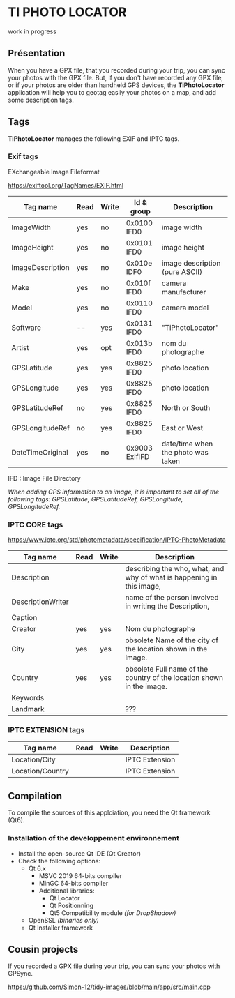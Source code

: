 # TI PHOTO LOCATOR

work in progress

## Présentation

When you have a GPX file, that you recorded during your trip, you can sync your photos with the GPX file.
But, if you don't have recorded any GPX file, or if your photos are older than handheld GPS devices, the **TiPhotoLocator** application will help you to geotag easily your photos on a map, and add some description tags.

## Tags

**TiPhotoLocator** manages the following EXIF and IPTC tags.


### Exif tags

EXchangeable Image Fileformat 

https://exiftool.org/TagNames/EXIF.html


| Tag name | Read |  Write | Id & group | Description | 
| -------- | ---- |  ----- | ---------- | ----------- | 
| ImageWidth  | yes | no | 0x0100 IFD0 | image width  | 
| ImageHeight | yes | no | 0x0101 IFD0 | image height | 
| ImageDescription | yes | no | 0x010e IDF0 | image description (pure ASCII) | 
| Make     | yes | no  | 0x010f IFD0 | camera manufacturer | 
| Model    | yes | no  | 0x0110 IFD0 | camera model        | 
| Software | --  | yes | 0x0131 IFD0 | "TiPhotoLocator"    | 
| Artist   | yes | opt | 0x013b IFD0 | nom du photographe  | 
| GPSLatitude      | yes | yes | 0x8825 IFD0  | photo location |
| GPSLongitude     | yes | yes | 0x8825 IFD0 | photo location  |
| GPSLatitudeRef   | no  | yes | 0x8825 IFD0 | North or South  | 
| GPSLongitudeRef  | no  | yes | 0x8825 IFD0 | East or West    | 
| DateTimeOriginal | yes | no  | 0x9003 ExifIFD | date/time when the photo was taken | 

IFD : Image File Directory

*When adding GPS information to an image, it is important to set all of the following tags: GPSLatitude, GPSLatitudeRef, GPSLongitude, GPSLongitudeRef.*

### IPTC CORE tags

https://www.iptc.org/std/photometadata/specification/IPTC-PhotoMetadata


| Tag name | Read |  Write | Description | 
| -------- | ---- |  ----- | ----------- | 
| Description |  |  | describing the who, what, and why of what is happening in this image, | 
| DescriptionWriter |  |  | name of the person involved in writing the Description, | 
| Caption  |  |  |  | 
| Creator  | yes | yes | Nom du photographe | 
| City     | yes | yes | obsolete Name of the city of the location shown in the image.| 
| Country  | yes | yes | obsolete Full name of the country of the location shown in the image.| 
| Keywords |  |  |  | 
| Landmark |  |  | ??? | 

### IPTC EXTENSION tags

| Tag name | Read |  Write | Description | 
| -------- | ---- |  ----- | ----------- | 
| Location/City    |  |  | IPTC Extension | 
| Location/Country |  |  | IPTC Extension | 


## Compilation

To compile the sources of this applciation, you need the Qt framework (Qt6).

### Installation of the developpement environnement

* Install the open-source Qt IDE (Qt Creator)
* Check the following options:
   * Qt 6.x
      * MSVC 2019 64-bits compiler
      * MinGC 64-bits compiler
      * Additional libraries:
         * Qt Locator
         * Qt Positionning
         * Qt5 Compatibility module *(for DropShadow)*
   * OpenSSL *(binaries only)*
   * Qt Installer framework


## Cousin projects

If you recorded a GPX file during your trip, you can sync your photos with GPSync.


https://github.com/Simon-12/tidy-images/blob/main/app/src/main.cpp
